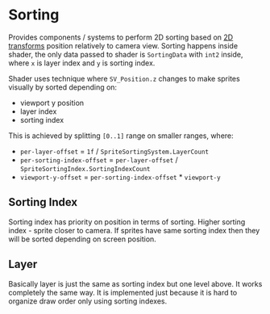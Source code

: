 ﻿# Sorting
Provides components / systems to perform 2D sorting based on [2D transforms](2DTransform.md) position relatively to camera view.
Sorting happens inside shader, the only data passed to shader is `SortingData` with `int2` inside, where `x` is layer index and `y` is sorting index.

Shader uses technique where `SV_Position.z` changes to make sprites visually by sorted depending on:
* viewport y position
* layer index
* sorting index

This is achieved by splitting `[0..1]` range on smaller ranges, where:
* `per-layer-offset` = `1f` / `SpriteSortingSystem.LayerCount`
* `per-sorting-index-offset` = `per-layer-offset` / `SpriteSortingIndex.SortingIndexCount`
* `viewport-y-offset` = `per-sorting-index-offset` * `viewport-y`

## Sorting Index
Sorting index has priority on position in terms of sorting. Higher sorting index - sprite closer to camera. If sprites have same sorting index then they will be sorted depending on screen position.

## Layer
Basically layer is just the same as sorting index but one level above. 
It works completely the same way. 
It is implemented just because it is hard to organize draw order only using sorting indexes.